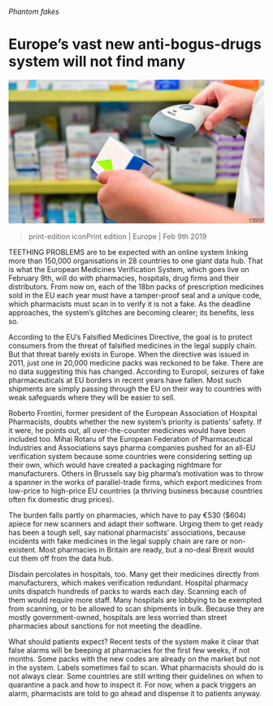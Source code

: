 ###### Phantom fakes

# Europe’s vast new anti-bogus-drugs system will not find many 

![image](images/20190209_eup503.jpg) 

> print-edition iconPrint edition | Europe | Feb 9th 2019 

TEETHING PROBLEMS are to be expected with an online system linking more than 150,000 organisations in 28 countries to one giant data hub. That is what the European Medicines Verification System, which goes live on February 9th, will do with pharmacies, hospitals, drug firms and their distributors. From now on, each of the 18bn packs of prescription medicines sold in the EU each year must have a tamper-proof seal and a unique code, which pharmacists must scan in to verify it is not a fake. As the deadline approaches, the system’s glitches are becoming clearer; its benefits, less so. 

According to the EU’s Falsified Medicines Directive, the goal is to protect consumers from the threat of falsified medicines in the legal supply chain. But that threat barely exists in Europe. When the directive was issued in 2011, just one in 20,000 medicine packs was reckoned to be fake. There are no data suggesting this has changed. According to Europol, seizures of fake pharmaceuticals at EU borders in recent years have fallen. Most such shipments are simply passing through the EU on their way to countries with weak safeguards where they will be easier to sell. 

Roberto Frontini, former president of the European Association of Hospital Pharmacists, doubts whether the new system’s priority is patients’ safety. If it were, he points out, all over-the-counter medicines would have been included too. Mihai Rotaru of the European Federation of Pharmaceutical Industries and Associations says pharma companies pushed for an all-EU verification system because some countries were considering setting up their own, which would have created a packaging nightmare for manufacturers. Others in Brussels say big pharma’s motivation was to throw a spanner in the works of parallel-trade firms, which export medicines from low-price to high-price EU countries (a thriving business because countries often fix domestic drug prices). 

The burden falls partly on pharmacies, which have to pay €530 ($604) apiece for new scanners and adapt their software. Urging them to get ready has been a tough sell, say national pharmacists’ associations, because incidents with fake medicines in the legal supply chain are rare or non-existent. Most pharmacies in Britain are ready, but a no-deal Brexit would cut them off from the data hub. 

Disdain percolates in hospitals, too. Many get their medicines directly from manufacturers, which makes verification redundant. Hospital pharmacy units dispatch hundreds of packs to wards each day. Scanning each of them would require more staff. Many hospitals are lobbying to be exempted from scanning, or to be allowed to scan shipments in bulk. Because they are mostly government-owned, hospitals are less worried than street pharmacies about sanctions for not meeting the deadline. 

What should patients expect? Recent tests of the system make it clear that false alarms will be beeping at pharmacies for the first few weeks, if not months. Some packs with the new codes are already on the market but not in the system. Labels sometimes fail to scan. What pharmacists should do is not always clear. Some countries are still writing their guidelines on when to quarantine a pack and how to inspect it. For now, when a pack triggers an alarm, pharmacists are told to go ahead and dispense it to patients anyway. 


